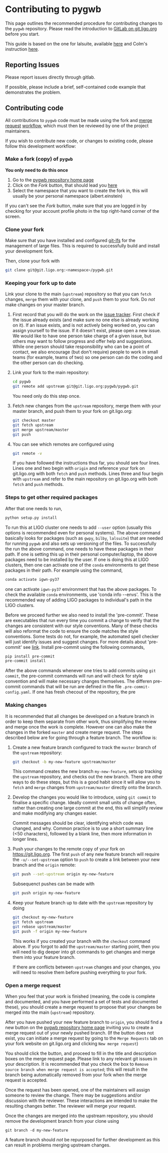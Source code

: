 # Contributing to pygwb

This page outlines the recommended procedure for contributing changes to the `pygwb` repository. Please read the introduction to [GitLab on git.ligo.org](https://wiki.ligo.org/Computing/GitLigoOrg) before you start.

This guide is based on the one for lalsuite, available [here](https://git.ligo.org/lscsoft/lalsuite/-/blob/master/CONTRIBUTING.md) and Colm's instruction [here](https://git.ligo.org/pygwb/pygwb/-/blob/master/docs/contributing.rst).

## Reporting Issues

Please report issues directly through gitlab.

If possible, please include a brief, self-contained code example that demonstrates the problem.


## Contributing code

All contributions to `pygwb` code must be made using the fork and [merge request](https://git.ligo.org/help/user/project/merge_requests/index.md) [workflow](https://git.ligo.org/help/workflow/forking_workflow.md), which must then be reviewed by one of the project maintainers.

If you wish to contribute new code, or changes to existing code, please follow this development workflow:

### Make a fork (copy) of `pygwb`

**You only need to do this once**

1. Go to the [pygwb repository home page](https://git.ligo.org/pygwb/pygwb)
2. Click on the *Fork* button, that should lead you [here](https://git.ligo.org/pygwb/pygwb/forks/new)
3. Select the namespace that you want to create the fork in, this will usually be your personal namespace (albert.einstein)

If you can't see the *Fork* button, make sure that you are logged in by checking for your account profile photo in the top right-hand corner of the screen.

### Clone your fork

Make sure that you have installed and configured [git-lfs](https://wiki.ligo.org/Computing/GitLFS#Install_the_git_LFS_client) for the management of large files. This is required to successfully build and install your development fork. 

Then, clone your fork with 

```bash
git clone git@git.ligo.org:<namespace>/pygwb.git
```

### Keeping your fork up to date

Link your clone to the main (`upstream`) repository so that you can `fetch` changes, `merge` them with your clone, and `push` them to your fork. Do *not* make changes on your master branch. 

1. First record that you will do the work on the [issue tracker](https://git.ligo.org/pygwb/pygwb/-/issues). First check if the issue already exists (and make sure no one else is already working on it). If an issue exists, and is not actively being worked on, you can assign yourself to the issue. If it doesn't exist, please open a new issue. We would like to have one person take charge of a given issue, but others may want to follow progress and offer help and suggestions. While one person should take responsibility who can be a point of contact, we also encourage (but don't require) people to work in small teams (for example, teams of two) so one person can do the coding and the other person can do checking.

2. Link your fork to the main repository:

    ```bash
    cd pygwb
    git remote add upstream git@git.ligo.org:pygwb/pygwb.git
    ```

   You need only do this step once. 

3. Fetch new changes from the `upstream` repository, merge them with your master branch, and push them to your fork on git.ligo.org:

    ```bash
    git checkout master
    git fetch upstream
    git merge upstream/master
    git push
    ```

4. You can see which remotes are configured using

   ```bash
   git remote -v
   ```

   If you have followed the instructions thus far, you should see four lines. Lines one and two begin with `origin` and reference your fork on git.ligo.org with both `fetch` and `push` methods. Lines three and four begin with `upstream` and refer to the main repository on git.ligo.org with both `fetch` and `push` methods.

### Steps to get other required packages
After that one needs to run,

```bash
python setup.py install
``` 
To run this at LIGO cluster one needs to add `--user` option (usually this options is recommended even for personal systems). The above command basically looks for packages (such as `gwpy`, `bilby`, `lalsuite`) that are needed for running `pygwb` and also sets up versioning of the files. To successfully the run the above command, one needs to have these packages in their path. If one is setting this up in their personal computer/laptop, the above packages need to be installed by the user. If one is doing this at LIGO clusters, then one can activate one of the `conda` environments to get these packages in their path. For example using the command, 

```bash
conda activate igwn-py37
```
one can activate `igwn-py37` environment that has the above packages. To check the available `conda` environments, use 'conda info --envs'. This is the recommended way of adding LIGO packages to individual's path in the LIGO clusters.

Before we proceed further we also need to install the 'pre-commit'. These are executables that run every time you commit a change to verify that the changes are consistent with our style conventions. Many of these checks will also reformat the code to ensure the code matches the style conventions.
Some tests do not, for example, the automated spell checker will just identify issues and suggest changes. For more details about 'pre-commit' see [link](https://pre-commit.com/). Install pre-commit using the following commands,

```bash
pip install pre-commit
pre-commit install
```

After the above commands whenever one tries to add commits using `git commit`, the pre-commit commands will run and will check for style convention and will make necessary changes themselves. The differen pre-commit commands that will be run are defined in the file `.pre-commit-config.yaml`. If one has fresh checout of the repository, the pre 


### Making changes

It is recommended that all changes be developed on a feature branch in order to keep them separate from other work, thus simplifying the review and merge once the work is complete. However one can also make the changes in the forked `master` and create merge request. The steps described below are for going through a feature branch. The workflow is:

1. Create a new feature branch configured to track the `master` branch of the `upstream` repository:

   ```bash
   git checkout -b my-new-feature upstream/master
   ```

   This command creates the new branch `my-new-feature`, sets up tracking the `upstream` repository, and checks out the new branch. There are other ways to do these steps, but this is a good habit since it will allow you to `fetch` and `merge` changes from `upstream/master` directly onto the branch. 

2. Develop the changes you would like to introduce, using `git commit` to finalise a specific change.
   Ideally commit small units of change often, rather than creating one large commit at the end, this will simplify review and make modifying any changes easier.

   Commit messages should be clear, identifying which code was changed, and why.
   Common practice is to use a short summary line (<50 characters), followed by a blank line, then more information in longer lines.

2. Push your changes to the remote copy of your fork on https://git.ligo.org.
   The first `push` of any new feature branch will require the `-u/--set-upstream` option to `push` to create a link between your new branch and the `origin` remote:

    ```bash
    git push --set-upstream origin my-new-feature
    ```

    Subsequenct pushes can be made with 

    ```bash
    git push origin my-new-feature
    ```
   
3. Keep your feature branch up to date with the `upstream` repository by doing 

   ```bash
   git checkout my-new-feature
   git fetch upstream
   git rebase upstream/master
   git push -f origin my-new-feature
   ```

   This works if you created your branch with the `checkout` command above. If you forgot to add the `upstream/master` starting point, then you will need to dig deeper into git commands to get changes and merge them into your feature branch. 

   If there are conflicts between `upstream` changes and your changes, you will need to resolve them before pushing everything to your fork. 

### Open a merge request

When you feel that your work is finished (meaning, the code is complete and documented, and you have performed a set of tests and documented these), you should create a merge request to propose that your changes be merged into the main (`upstream`) repository.

After you have pushed your new feature branch to `origin`, you should find a new button on the [pygwb repository home page](https://git.ligo.org/pygwb/pygwb/) inviting you to create a merge request out of your newly pushed branch. (If the button does not exist, you can initiate a merge request by going to the `Merge Requests` tab on your fork website on git.ligo.org and clicking `New merge request`)

You should click the button, and proceed to fill in the title and description boxes on the merge request page.
Please link to any relevant git issues in your description.
It is recommended that you check the box to `Remove source branch when merge request is accepted`; this will result in the branch being automatically removed from your fork when the merge request is accepted. 

Once the request has been opened, one of the maintainers will assign someone to review the change. There may be suggestions and/or discussion with the reviewer. These interactions are intended to make the resulting changes better. The reviewer will merge your request.

Once the changes are merged into the upstream repository, you should remove the development branch from your clone using 

```
git branch -d my-new-feature
```

A feature branch should *not* be repurposed for further development as this can result in problems merging upstream changes. 


